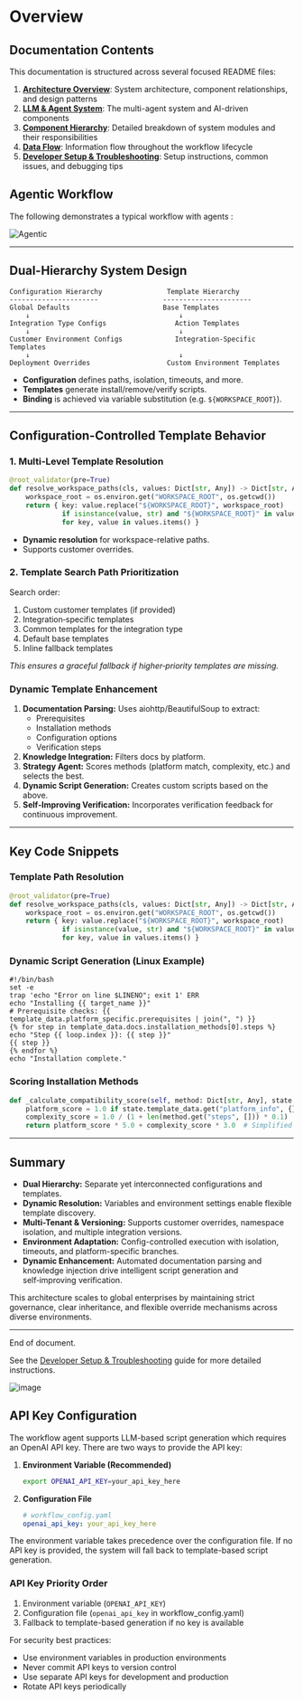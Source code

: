 # Overview

## Documentation Contents

This documentation is structured across several focused README files:

1.  **[Architecture Overview](architecture-readme.md)**: System architecture, component relationships, and design patterns
2.  **[LLM & Agent System](llm-agents-readme.md)**: The multi-agent system and AI-driven components
3.  **[Component Hierarchy](component-hierarchy-readme.md)**: Detailed breakdown of system modules and their responsibilities
4.  **[Data Flow](data-flow-readme.md)**: Information flow throughout the workflow lifecycle
5.  **[Developer Setup & Troubleshooting](developer-readme.md)**: Setup instructions, common issues, and debugging tips

## Agentic Workflow 

The following demonstrates a typical workflow with agents :



![Agentic](https://github.com/user-attachments/assets/91c86266-b490-4360-9c92-d6a29b93802e)

---

## Dual-Hierarchy System Design

```
Configuration Hierarchy                Template Hierarchy
----------------------                ----------------------
Global Defaults                       Base Templates
    ↓                                     ↓
Integration Type Configs                 Action Templates
    ↓                                     ↓
Customer Environment Configs             Integration-Specific Templates
    ↓                                     ↓
Deployment Overrides                   Custom Environment Templates
```

- **Configuration** defines paths, isolation, timeouts, and more.
- **Templates** generate install/remove/verify scripts.
- **Binding** is achieved via variable substitution (e.g. `${WORKSPACE_ROOT}`).

---

## Configuration-Controlled Template Behavior

### 1. Multi-Level Template Resolution

```python
@root_validator(pre=True)
def resolve_workspace_paths(cls, values: Dict[str, Any]) -> Dict[str, Any]:
    workspace_root = os.environ.get("WORKSPACE_ROOT", os.getcwd())
    return { key: value.replace("${WORKSPACE_ROOT}", workspace_root)
             if isinstance(value, str) and "${WORKSPACE_ROOT}" in value else value
             for key, value in values.items() }
```

- **Dynamic resolution** for workspace-relative paths.
- Supports customer overrides.

### 2. Template Search Path Prioritization

Search order:
1. Custom customer templates (if provided)
2. Integration‑specific templates
3. Common templates for the integration type
4. Default base templates
5. Inline fallback templates

*This ensures a graceful fallback if higher‑priority templates are missing.*

### Dynamic Template Enhancement

1. **Documentation Parsing:** Uses aiohttp/BeautifulSoup to extract:
   - Prerequisites
   - Installation methods
   - Configuration options
   - Verification steps
2. **Knowledge Integration:** Filters docs by platform.
3. **Strategy Agent:** Scores methods (platform match, complexity, etc.) and selects the best.
4. **Dynamic Script Generation:** Creates custom scripts based on the above.
5. **Self‑Improving Verification:** Incorporates verification feedback for continuous improvement.

---

## Key Code Snippets

### Template Path Resolution

```python
@root_validator(pre=True)
def resolve_workspace_paths(cls, values: Dict[str, Any]) -> Dict[str, Any]:
    workspace_root = os.environ.get("WORKSPACE_ROOT", os.getcwd())
    return { key: value.replace("${WORKSPACE_ROOT}", workspace_root)
             if isinstance(value, str) and "${WORKSPACE_ROOT}" in value else value
             for key, value in values.items() }
```

### Dynamic Script Generation (Linux Example)

```jinja
#!/bin/bash
set -e
trap 'echo "Error on line $LINENO"; exit 1' ERR
echo "Installing {{ target_name }}"
# Prerequisite checks: {{ template_data.platform_specific.prerequisites | join(", ") }}
{% for step in template_data.docs.installation_methods[0].steps %}
echo "Step {{ loop.index }}: {{ step }}"
{{ step }}
{% endfor %}
echo "Installation complete."
```

### Scoring Installation Methods

```python
def _calculate_compatibility_score(self, method: Dict[str, Any], state: Any) -> float:
    platform_score = 1.0 if state.template_data.get("platform_info", {}).get("system") in method.get("platform_compatibility", []) else 0.5
    complexity_score = 1.0 / (1 + len(method.get("steps", [])) * 0.1)
    return platform_score * 5.0 + complexity_score * 3.0  # Simplified scoring
```

---

## Summary

- **Dual Hierarchy:** Separate yet interconnected configurations and templates.
- **Dynamic Resolution:** Variables and environment settings enable flexible template discovery.
- **Multi-Tenant & Versioning:** Supports customer overrides, namespace isolation, and multiple integration versions.
- **Environment Adaptation:** Config-controlled execution with isolation, timeouts, and platform-specific branches.
- **Dynamic Enhancement:** Automated documentation parsing and knowledge injection drive intelligent script generation and self‑improving verification.

This architecture scales to global enterprises by maintaining strict governance, clear inheritance, and flexible override mechanisms across diverse environments.

--- 

End of document.

See the [Developer Setup & Troubleshooting](developer-readme.md) guide for more detailed instructions.

![image](https://github.com/user-attachments/assets/add4a13a-f250-4c5a-a1cd-e4f561b285ed)

## API Key Configuration

The workflow agent supports LLM-based script generation which requires an OpenAI API key. There are two ways to provide the API key:

1. **Environment Variable (Recommended)**
   ```bash
   export OPENAI_API_KEY=your_api_key_here
   ```

2. **Configuration File**
   ```yaml
   # workflow_config.yaml
   openai_api_key: your_api_key_here
   ```

The environment variable takes precedence over the configuration file. If no API key is provided, the system will fall back to template-based script generation.

### API Key Priority Order
1. Environment variable (`OPENAI_API_KEY`)
2. Configuration file (`openai_api_key` in workflow_config.yaml)
3. Fallback to template-based generation if no key is available

For security best practices:
- Use environment variables in production environments
- Never commit API keys to version control
- Use separate API keys for development and production
- Rotate API keys periodically
